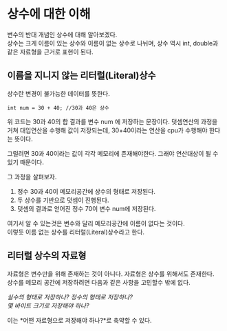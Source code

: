 # 상수에 대한 이해

변수의 반대 개념인 상수에 대해 알아보겠다.  
상수는 크게 이름이 있는 상수와 이름이 없는 상수로 나뉘며, 상수 역시 int, double과 같은 자료형을 근거로 표현이 된다.

## 이름을 지니지 않는 리터럴(Literal)상수

상수란 변경이 불가능한 데이터를 뜻한다.
```
int num = 30 + 40; //30과 40은 상수
```

위 코드는 30과 40의 합 결과를 변수 num 에 저장하는 문장이다.
덧셈연산의 과정을 거쳐 대입연산을 수행해 값이 저장되는데, 30+40이라는 연산을 cpu가 수행해야 한다는 뜻이다.

그럴려면 30과 40이라는 값이 각각 메모리에 존재해야한다. 그래야 연산대상이 될 수 있기 때문이다.

그 과정을 살펴보자.

1. 정수 30과 40이 메모리공간에 상수의 형태로 저장된다.
2. 두 상수를 기반으로 덧셈이 진행된다.
3. 덧셈의 결과로 얻어진 정수 70이 변수 num에 저장된다.

여기서 알 수 있는것은 변수와 달리 메모리공간에 이름이 없다는 것이다.  
이렇듯 이름 없는 상수를 리터럴(Literal)상수라고 한다.

## 리터럴 상수의 자료형

자료형은 변수만을 위해 존재하는 것이 아니다. 자료형은 상수를 위해서도 존재한다.  
상수를 메모리 공간에 저장하려면 다음과 같은 사항을 고민할수 밖에 없다.

*실수의 형태로 저장하나? 정수의 형태로 저장하나?*  
*몇 바이트 크기로 저장해야 하나?*

이는 *어떤 자료형으로 저장해야 하나?*로 축약할 수 있다.

 